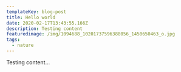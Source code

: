 ```yaml
---
templateKey: blog-post
title: Hello world
date: 2020-02-17T13:43:55.166Z
description: Testing content
featuredimage: /img/1094688_10201737596388056_1450650463_o.jpg
tags:
  - nature
---
```

Testing content...
